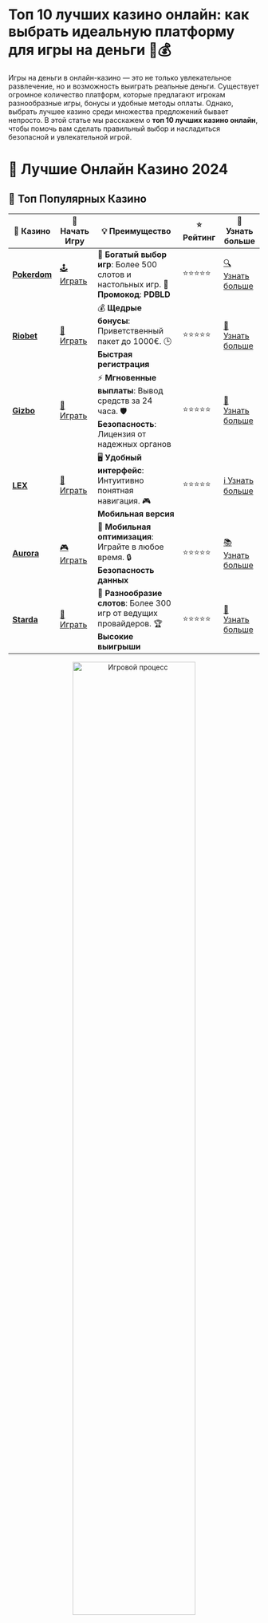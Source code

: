 # **Топ 10 лучших казино онлайн: как выбрать идеальную платформу для игры на деньги 🎰💰**

Игры на деньги в онлайн-казино — это не только увлекательное развлечение, но и возможность выиграть реальные деньги. Существует огромное количество платформ, которые предлагают игрокам разнообразные игры, бонусы и удобные методы оплаты. Однако, выбрать лучшее казино среди множества предложений бывает непросто. В этой статье мы расскажем о **топ 10 лучших казино онлайн**, чтобы помочь вам сделать правильный выбор и насладиться безопасной и увлекательной игрой.

# 🎰 Лучшие Онлайн Казино 2024

## 🌟 Топ Популярных Казино

| 🎲 **Казино** | 🔗 **Начать Игру** | 💡 **Преимущество** | ⭐ **Рейтинг** | 🔗 **Узнать больше** |
|--------------|---------------------|---------------------|----------------|----------------------|
| [**Pokerdom**](https://brandplay.link/4k77v2yx) | [🕹️ Играть](https://brandplay.link/4k77v2yx) | 🎉 **Богатый выбор игр**: Более 500 слотов и настольных игр. 🎁 **Промокод**: **PDBLD** | ⭐⭐⭐⭐⭐ | [🔍 Узнать больше](https://brandplay.link/4k77v2yx) |
| [**Riobet**](https://brandplay.link/7xBLTPyj) | [🎰 Играть](https://brandplay.link/7xBLTPyj) | 💰 **Щедрые бонусы**: Приветственный пакет до 1000€. 🕒 **Быстрая регистрация** | ⭐⭐⭐⭐⭐ | [📖 Узнать больше](https://brandplay.link/7xBLTPyj) |
| [**Gizbo**](https://brandplay.link/bprXw4YV) | [🎲 Играть](https://brandplay.link/bprXw4YV) | ⚡ **Мгновенные выплаты**: Вывод средств за 24 часа. 🛡️ **Безопасность**: Лицензия от надежных органов | ⭐⭐⭐⭐⭐ | [📝 Узнать больше](https://brandplay.link/bprXw4YV) |
| [**LEX**](https://brandplay.link/zW4hdDFV) | [🤑 Играть](https://brandplay.link/zW4hdDFV) | 🖥️ **Удобный интерфейс**: Интуитивно понятная навигация. 🎮 **Мобильная версия** | ⭐⭐⭐⭐⭐ | [ℹ️ Узнать больше](https://brandplay.link/zW4hdDFV) |
| [**Aurora**](https://10trafic-stat2.com/click/668546556bcc6313411604bd/6766/13032/subaccount) | [🎮 Играть](https://10trafic-stat2.com/click/668546556bcc6313411604bd/6766/13032/subaccount) | 📱 **Мобильная оптимизация**: Играйте в любое время. 🔒 **Безопасность данных** | ⭐⭐⭐⭐⭐ | [📚 Узнать больше](https://10trafic-stat2.com/click/668546556bcc6313411604bd/6766/13032/subaccount) |
| [**Starda**](https://brandplay.link/fB7xwRFL) | [🎯 Играть](https://brandplay.link/fB7xwRFL) | 🎰 **Разнообразие слотов**: Более 300 игр от ведущих провайдеров. 🏆 **Высокие выигрыши** | ⭐⭐⭐⭐⭐ | [🔎 Узнать больше](https://brandplay.link/fB7xwRFL) |

<div align="center">
    <img src="https://i.pinimg.com/originals/87/9e/b9/879eb9354dd0699582408b68f2e253b2.gif" alt="Игровой процесс" width="70%">
</div>

## 💎 Лучшие Бонусы и Акции

| 🎲 **Казино** | 🔗 **Начать Игру** | 💡 **Преимущество** | ⭐ **Рейтинг** | 🔗 **Узнать больше** |
|--------------|---------------------|---------------------|----------------|----------------------|
| [**Kometa**](https://brandplay.link/8ZymQJV8) | [🎰 Играть](https://brandplay.link/8ZymQJV8) | 🎁 **Эксклюзивные бонусы**: Регулярные акции и промо. 🔄 **Программы лояльности** | ⭐⭐⭐⭐☆ | [🔍 Узнать больше](https://brandplay.link/8ZymQJV8) |
| [**R7**](https://brandplay.link/bMd3Yjsw) | [🕹️ Играть](https://brandplay.link/bMd3Yjsw) | 🕒 **Круглосуточная поддержка**: Всегда на связи. 💸 **Высокие лимиты** | ⭐⭐⭐⭐☆ | [📖 Узнать больше](https://brandplay.link/bMd3Yjsw) |
| [**7K**](https://brandplay.link/BvQyFShp) | [🎲 Играть](https://brandplay.link/BvQyFShp) | 🌟 **Эксклюзивные бонусы**: Только для VIP игроков. 🎉 **Сезонные акции** | ⭐⭐⭐⭐☆ | [📝 Узнать больше](https://brandplay.link/BvQyFShp) |
| [**Kent**](https://brandplay.link/Fv2WP3js) | [🤑 Играть](https://brandplay.link/Fv2WP3js) | 📈 **Высокий RTP**: Более 98%. 💼 **Профессиональная поддержка** | ⭐⭐⭐⭐☆ | [ℹ️ Узнать больше](https://brandplay.link/Fv2WP3js) |
| [**1Xslots**](https://brandplay.link/hSB1khtr) | [🎮 Играть](https://brandplay.link/hSB1khtr) | 🎉 **Множество акций**: Еженедельные бонусы и турниры. 🛡️ **Безопасность** | ⭐⭐⭐⭐☆ | [📚 Узнать больше](https://brandplay.link/hSB1khtr) |
| [**Gama**](https://brandplay.link/j6NMKsDz) | [🎯 Играть](https://brandplay.link/j6NMKsDz) | 🔍 **Интуитивный интерфейс**: Легкость использования. 🏅 **Престижные турниры** | ⭐⭐⭐⭐☆ | [🔎 Узнать больше](https://brandplay.link/j6NMKsDz) |

<div align="center">
    <img src="https://i.pinimg.com/originals/87/9e/b9/879eb9354dd0699582408b68f2e253b2.gif" alt="Игровой процесс" width="70%">
</div>

## 🚀 Быстрые Выигрыши и Поддержка

| 🎲 **Казино** | 🔗 **Начать Игру** | 💡 **Преимущество** | ⭐ **Рейтинг** | 🔗 **Узнать больше** |
|--------------|---------------------|---------------------|----------------|----------------------|
| [**Onion**](https://brandplay.link/zBGRVpQ9) | [🎰 Играть](https://brandplay.link/zBGRVpQ9) | 🤑 **Низкие ставки**: Идеально для начинающих. 🔄 **Быстрые выводы** | ⭐⭐⭐⭐☆ | [🔍 Узнать больше](https://brandplay.link/zBGRVpQ9) |
| [**Чемпион**](https://temon-gter.cfd/go/lRq?p80412p304504pcc44t17455) | [🕹️ Играть](https://temon-gter.cfd/go/lRq?p80412p304504pcc44t17455) | 🏅 **Лояльная программа**: Награды за активность. 🎁 **Ежемесячные бонусы** | ⭐⭐⭐⭐☆ | [📖 Узнать больше](https://temon-gter.cfd/go/lRq?p80412p304504pcc44t17455) |
| [**Vavada**](https://vavadapartner.pro/?promo=ea5c9275-6854-4505-94fc-95ab18221945-linkb2) | [🎲 Играть](https://vavadapartner.pro/?promo=ea5c9275-6854-4505-94fc-95ab18221945-linkb2) | 🚀 **Быстрая регистрация**: Начните играть мгновенно. 🔐 **Безопасные транзакции** | ⭐⭐⭐⭐☆ | [📝 Узнать больше](https://vavadapartner.pro/?promo=ea5c9275-6854-4505-94fc-95ab18221945-linkb2) |
| [**Friends**](https://gofriends.kim/linkb2) | [🤑 Играть](https://gofriends.kim/linkb2) | 🤝 **Социальные игры**: Играйте с друзьями. 🌐 **Мультиплатформенность** | ⭐⭐⭐⭐☆ | [ℹ️ Узнать больше](https://gofriends.kim/linkb2) |
| [**1WIN**](https://brandplay.link/smXVpBbG) | [🎮 Играть](https://brandplay.link/smXVpBbG) | 🏆 **Спортивные ставки**: Широкий выбор видов спорта. 💵 **Высокие коэффициенты** | ⭐⭐⭐⭐☆ | [📚 Узнать больше](https://brandplay.link/smXVpBbG) |
| [**Drip**](https://drp-ircp01.com/c07e6a3db) | [🎯 Играть](https://drp-ircp01.com/c07e6a3db) | 🌐 **Инновационные игры**: Новейшие игровые технологии. 🛡️ **Высокая безопасность** | ⭐⭐⭐⭐☆ | [🔎 Узнать больше](https://drp-ircp01.com/c07e6a3db) |
| [**JoyCasino**](https://rpc30.call2me.pro/?/ru/registration?apkpop=0&partner=p24970p3291217pc98f) | [🎰 Играть](https://rpc30.call2me.pro/?/ru/registration?apkpop=0&partner=p24970p3291217pc98f) | 🎁 **Приятные бонусы**: Ежедневные акции и подарки. 🕹️ **Разнообразие игр** | ⭐⭐⭐⭐☆ | [🔍 Узнать больше](https://rpc30.call2me.pro/?/ru/registration?apkpop=0&partner=p24970p3291217pc98f) |

<div align="center">
    <img src="https://i.pinimg.com/originals/87/9e/b9/879eb9354dd0699582408b68f2e253b2.gif" alt="Игровой процесс" width="70%">
</div>
---

✨ **Выбирайте лучшее казино для себя и наслаждайтесь игрой! Удачи!** ✨
![Топ 10 казино онлайн](https://i.pinimg.com/originals/a9/29/6e/a9296ea1cf6a7c20a985e593451f0323.png)

## Как выбрать лучшее онлайн казино? 🔍

Перед тем как зарегистрироваться в онлайн-казино, важно обратить внимание на несколько ключевых факторов:
- **Лицензия и безопасность**. Казино должно иметь действующую лицензию от одного из крупных регулирующих органов, таких как Malta Gaming Authority (MGA) или UK Gambling Commission.
- **Методы оплаты**. Казино должно поддерживать удобные для вас способы пополнения и вывода средств, а также обеспечивать безопасность транзакций.
- **Ассортимент игр**. Чем разнообразнее игры на платформе, тем лучше для игрока. Обратите внимание на наличие популярных игровых автоматов, настольных игр и казино с живыми дилерами.
- **Отзывы игроков**. Прочитайте отзывы других пользователей, чтобы узнать о репутации казино и качестве обслуживания.

## Топ 10 лучших онлайн казино в 2024 году ⭐

В этом списке мы представили 10 онлайн-казино, которые заслужили доверие игроков благодаря своей репутации, качественному обслуживанию и большому выбору игр.

### 1. **Pokerdom** 🎰  
- **Лицензия**: Malta Gaming Authority  
- **Методы оплаты**: Visa, MasterCard, WebMoney, криптовалюты  
- **Особенности**: Игровые автоматы, настольные игры, хорошие бонусы для новичков

### 2. **Riobet** 🎲  
- **Лицензия**: Curacao eGaming  
- **Методы оплаты**: Электронные кошельки, банковские карты, криптовалюты  
- **Особенности**: Широкий выбор слотов, отличные бонусы и бесплатные спины

### 3. **JoyCasino** 💸  
- **Лицензия**: Curacao eGaming  
- **Методы оплаты**: Visa, MasterCard, WebMoney, Yandex Money  
- **Особенности**: Качественная служба поддержки, много акций и бонусов

### 4. **Vavada** 🎯  
- **Лицензия**: Malta Gaming Authority  
- **Методы оплаты**: Visa, MasterCard, WebMoney, криптовалюты  
- **Особенности**: Простой интерфейс, хороший выбор игр и быстрая регистрация

### 5. **Gama Casino** 🏆  
- **Лицензия**: Curacao eGaming  
- **Методы оплаты**: Банковские карты, криптовалюты, электронные кошельки  
- **Особенности**: Регулярные турниры и акции, разнообразие игр

### 6. **Pokerdom** ♠️  
- **Лицензия**: Curacao eGaming  
- **Методы оплаты**: WebMoney, банковские карты, криптовалюты  
- **Особенности**: Внимание к безопасности, доступность мобильной версии

### 7. **Betway Casino** 💥  
- **Лицензия**: UK Gambling Commission  
- **Методы оплаты**: Банковские карты, электронные кошельки, криптовалюты  
- **Особенности**: Множество игровых автоматов, ставки на спорт, отличная мобильная версия

### 8. **Casino-X** 💎  
- **Лицензия**: Curacao eGaming  
- **Методы оплаты**: Visa, MasterCard, WebMoney, Bitcoin  
- **Особенности**: Великолепные бонусы для новых игроков, разнообразие игр

### 9. **Royal Panda** 👑  
- **Лицензия**: Malta Gaming Authority  
- **Методы оплаты**: Банковские карты, электронные кошельки, криптовалюты  
- **Особенности**: Простой интерфейс, регулярные акции и турниры

### 10. **Champion slots** 🎉  
- **Лицензия**: Malta Gaming Authority  
- **Методы оплаты**: Электронные кошельки, банковские карты, криптовалюты  
- **Особенности**: Множество игр от ведущих разработчиков, привлекательные бонусы

## Как безопасно играть в онлайн-казино? 🛡️

Чтобы игра была не только увлекательной, но и безопасной, следуйте этим рекомендациям:
1. **Выбирайте лицензированные казино**. Это гарантия того, что вы играете на честной платформе, которая соблюдает все требования к защите данных и финансовых транзакций.
2. **Читайте отзывы других игроков**. Изучите отзывы и рейтинги казино на независимых форумах.
3. **Используйте безопасные методы оплаты**. Убедитесь, что казино поддерживает удобные и проверенные методы оплаты, такие как банковские карты, электронные кошельки и криптовалюты.
4. **Не ставьте больше, чем готовы потерять**. Управление своим банкроллом — ключ к ответственной игре.

## Заключение: играйте с умом и наслаждайтесь азартом! 🎉

Выбор лучшего онлайн-казино зависит от ваших предпочтений и удобства. Обратите внимание на лицензирование, методы оплаты и выбор игр. Казино, представленные в нашем топ-10, заслужили доверие игроков и предлагают отличные условия для игры на реальные деньги. Помните, что азартные игры должны быть прежде всего развлечением, и играйте ответственно!

Пусть удача всегда будет на вашей стороне! 🍀💸
